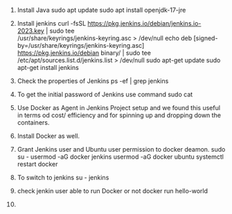 1. Install Java
sudo apt update
sudo apt install openjdk-17-jre

3. Install jenkins 
curl -fsSL https://pkg.jenkins.io/debian/jenkins.io-2023.key | sudo tee \
  /usr/share/keyrings/jenkins-keyring.asc > /dev/null
echo deb [signed-by=/usr/share/keyrings/jenkins-keyring.asc] \
  https://pkg.jenkins.io/debian binary/ | sudo tee \
  /etc/apt/sources.list.d/jenkins.list > /dev/null
sudo apt-get update
sudo apt-get install jenkins

4. Check the properties of Jenkins 
  ps -ef | grep jenkins 

5. To get the initial password of Jenkins use command 
  sudo cat <path from jenkins>

6. Use Docker as Agent in Jenkins Project setup and we found this useful in terms od cost/ efficiency and for spinning up and dropping down the containers.
7. Install Docker as well. 
8. Grant Jenkins user and Ubuntu user permission to docker deamon.
  sudo su - 
  usermod -aG docker jenkins
  usermod -aG docker ubuntu
  systemctl restart docker

9. To switch to jenkins 
  su - jenkins 

10. check jenkin user able to run Docker or not 
   docker run hello-world 

11. 

